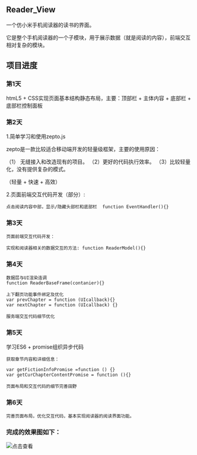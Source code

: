 ## **Reader_View**

一个仿小米手机阅读器的读书的界面。

它是整个手机阅读器的一个子模块，用于展示数据（就是阅读的内容），前端交互相对复杂的模块。

## 项目进度

### 第1天

htmL5 + CSS实现页面基本结构静态布局，主要：顶部栏 + 主体内容 + 底部栏 + 底部栏控制面板

### 第2天

1.简单学习和使用zepto.js

  zepto是一款比较适合移动端开发的轻量级框架，主要的使用原因：

（1） 无缝接入和改造现有的项目。 （2）更好的代码执行效率。   （3）比较轻量化，没有提供复杂的模式。

（轻量 + 快速 + 高效）

2.页面前端交互代码开发（部分）: 

    点击阅读内容中部，显示/隐藏头部栏和底部栏  function EventHandler(){}

### 第3天

    页面前端交互代码开发：

    实现和阅读器相关的数据交互的方法: function ReaderModel(){}
    
### 第4天
    
    数据层与UI渲染连调
    function ReaderBaseFrame(contanier){}
    
    上下翻页功能事件绑定及优化
    var prevChapter = function (UIcallback){}
    var nextChapter = function (UIcallback) {}
    
    服务端交互代码细节优化
    
### 第5天 
   
   学习ES6 + promise组织异步代码
   
    获取章节内容和详细信息：
   
    var getFictionInfoPromise =function () {}
    var getCurChapterContentPromise = function (){}
    
    页面布局和交互代码的细节完善田野
    
### 第6天

    完善页面布局，优化交互代码，基本实现阅读器的阅读界面功能。

### 完成的效果图如下：


![点击查看](http://img.blog.csdn.net/20170622135936882?watermark/2/text/aHR0cDovL2Jsb2cuY3Nkbi5uZXQvZ2FueWluZ3hpZTEyMzQ1Ng==/font/5a6L5L2T/fontsize/400/fill/I0JBQkFCMA==/dissolve/70/gravity/SouthEast)
